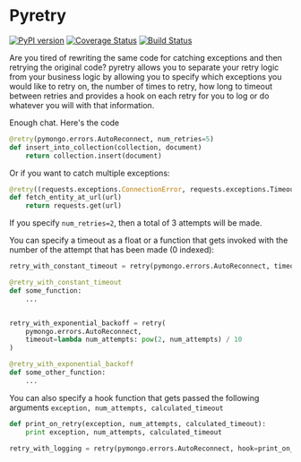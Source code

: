 # Pyretry

[![PyPI version](https://badge.fury.io/py/pyretry.png)](http://badge.fury.io/py/pyretry)
[![Coverage Status](https://coveralls.io/repos/bobbyrenwick/pyretry/badge.png)](https://coveralls.io/r/bobbyrenwick/pyretry)
[![Build Status](https://travis-ci.org/bobbyrenwick/pyretry.png)](https://travis-ci.org/bobbyrenwick/pyretry)

Are you tired of rewriting the same code for catching exceptions and then retrying the original code? pyretry allows you to separate your retry logic from your business logic by allowing you to specify which exceptions you would like to retry on, the number of times to retry, how long to timeout between retries and provides a hook on each retry for you to log or do whatever you will with that information.

Enough chat. Here's the code

```python
@retry(pymongo.errors.AutoReconnect, num_retries=5)
def insert_into_collection(collection, document)
    return collection.insert(document)
```

Or if you want to catch multiple exceptions:

```python
@retry((requests.exceptions.ConnectionError, requests.exceptions.Timeout), num_retries=5)
def fetch_entity_at_url(url)
    return requests.get(url)
```

If you specify `num_retries=2`, then a total of 3 attempts will be made.

You can specify a timeout as a float or a function that gets invoked with the number of the attempt that has
been made (0 indexed):

```python
retry_with_constant_timeout = retry(pymongo.errors.AutoReconnect, timeout=0.5)

@retry_with_constant_timeout
def some_function:
    ...


retry_with_exponential_backoff = retry(
    pymongo.errors.AutoReconnect,
    timeout=lambda num_attempts: pow(2, num_attempts) / 10
)

@retry_with_exponential_backoff
def some_other_function:
    ...

```

You can also specify a hook function that gets passed the following arguments
`exception, num_attempts, calculated_timeout`

```python
def print_on_retry(exception, num_attempts, calculated_timeout):
    print exception, num_attempts, calculated_timeout

retry_with_logging = retry(pymongo.errors.AutoReconnect, hook=print_on_retry)
```
